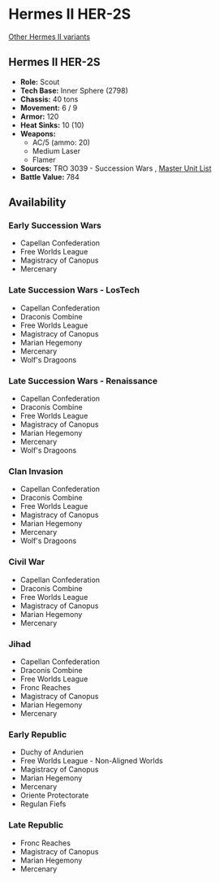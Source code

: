 # Hermes II HER-2S 

[Other Hermes II variants](../hermes_ii.md) 

## Hermes II HER-2S 

- **Role:** Scout 
- **Tech Base:** Inner Sphere (2798) 
- **Chassis:** 40 tons 
- **Movement:** 6 / 9 
- **Armor:** 120 
- **Heat Sinks:** 10 (10) 
- **Weapons:** 
  - AC/5 (ammo: 20) 
  - Medium Laser 
  - Flamer 
- **Sources:** TRO 3039 - Succession Wars , [Master Unit List](http://masterunitlist.info/Unit/Details/1497/hermes-ii-her-2s) 
- **Battle Value:** 784 

## Availability 

### Early Succession Wars 

- Capellan Confederation 
- Free Worlds League 
- Magistracy of Canopus 
- Mercenary 

### Late Succession Wars - LosTech 

- Capellan Confederation 
- Draconis Combine 
- Free Worlds League 
- Magistracy of Canopus 
- Marian Hegemony 
- Mercenary 
- Wolf's Dragoons 

### Late Succession Wars - Renaissance 

- Capellan Confederation 
- Draconis Combine 
- Free Worlds League 
- Magistracy of Canopus 
- Marian Hegemony 
- Mercenary 
- Wolf's Dragoons 

### Clan Invasion 

- Capellan Confederation 
- Draconis Combine 
- Free Worlds League 
- Magistracy of Canopus 
- Marian Hegemony 
- Mercenary 
- Wolf's Dragoons 

### Civil War 

- Capellan Confederation 
- Draconis Combine 
- Free Worlds League 
- Magistracy of Canopus 
- Marian Hegemony 
- Mercenary 

### Jihad 

- Capellan Confederation 
- Draconis Combine 
- Free Worlds League 
- Fronc Reaches 
- Magistracy of Canopus 
- Marian Hegemony 
- Mercenary 

### Early Republic 

- Duchy of Andurien 
- Free Worlds League - Non-Aligned Worlds 
- Magistracy of Canopus 
- Marian Hegemony 
- Mercenary 
- Oriente Protectorate 
- Regulan Fiefs 

### Late Republic 

- Fronc Reaches 
- Magistracy of Canopus 
- Marian Hegemony 
- Mercenary 

